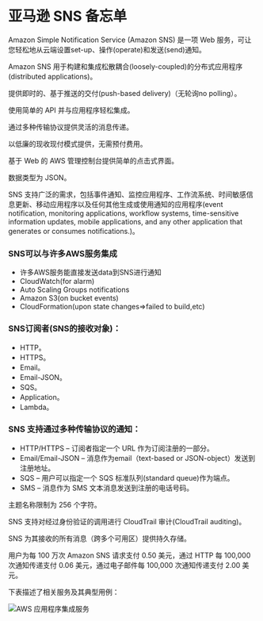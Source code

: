 # 亚马逊 SNS 备忘单

Amazon Simple Notification Service (Amazon SNS) 是一项 Web 服务，可让您轻松地从云端设置set-up、操作(operate)和发送(send)通知。

Amazon SNS 用于构建和集成松散耦合(loosely-coupled)的分布式应用程序(distributed applications)。

提供即时的、基于推送的交付(push-based delivery)（无轮询no polling）。

使用简单的 API 并与应用程序轻松集成。

通过多种传输协议提供灵活的消息传递。

以低廉的现收现付模式提供，无需预付费用。

基于 Web 的 AWS 管理控制台提供简单的点击式界面。

数据类型为 JSON。

SNS 支持广泛的需求，包括事件通知、监控应用程序、工作流系统、时间敏感信息更新、移动应用程序以及任何其他生成或使用通知的应用程序(event notification, monitoring applications, workflow systems, time-sensitive information updates, mobile applications, and any other application that generates or consumes notifications.)。

### SNS可以与许多AWS服务集成

- 许多AWS服务能直接发送data到SNS进行通知
- CloudWatch(for alarm)
- Auto Scaling Groups notifications
- Amazon S3(on bucket events)
- CloudFormation(upon state changes=>failed to build,etc)

### SNS订阅者(SNS的接收对象)：

- HTTP。
- HTTPS。
- Email。
- Email-JSON。
- SQS。
- Application。
- Lambda。

### SNS 支持通过多种传输协议的通知：

- HTTP/HTTPS – 订阅者指定一个 URL 作为订阅注册的一部分。
- Email/Email-JSON – 消息作为email（text-based or JSON-object）发送到注册地址。
- SQS – 用户可以指定一个 SQS 标准队列(standard queue)作为端点。
- SMS – 消息作为 SMS 文本消息发送到注册的电话号码。

主题名称限制为 256 个字符。

SNS 支持对经过身份验证的调用进行 CloudTrail 审计(CloudTrail auditing)。

SNS 为其接收的所有消息（跨多个可用区）提供持久存储。

用户为每 100 万次 Amazon SNS 请求支付 0.50 美元，通过 HTTP 每 100,000 次通知传递支付 0.06 美元，通过电子邮件每 100,000 次通知传递支付 2.00 美元。

下表描述了相关服务及其典型用例：

![AWS 应用程序集成服务](https://cdn-digicloud.pressidium.com/wp-content/uploads/2019/10/AWS-Application-Integration-Services-1024x685.jpg)